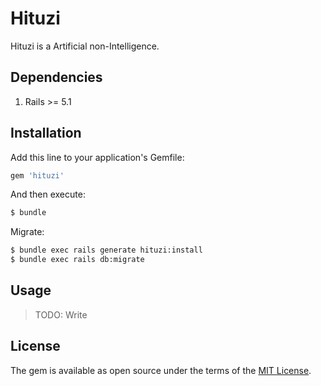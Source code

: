 # Hituzi

Hituzi is a Artificial non-Intelligence.

## Dependencies

1. Rails >= 5.1

## Installation

Add this line to your application's Gemfile:

```ruby
gem 'hituzi'
```

And then execute:
```bash
$ bundle
```

Migrate:
```bash
$ bundle exec rails generate hituzi:install
$ bundle exec rails db:migrate
```

## Usage

> TODO: Write

## License
The gem is available as open source under the terms of the [MIT License](https://opensource.org/licenses/MIT).
